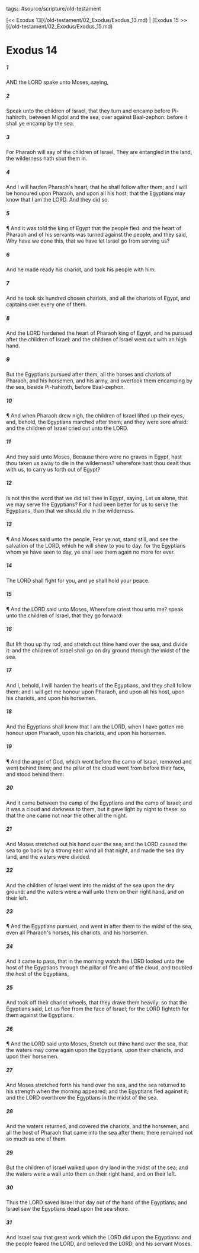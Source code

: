 tags:: #source/scripture/old-testament

[<< Exodus 13[(/old-testament/02_Exodus/Exodus_13.md) | [Exodus 15 >>[(/old-testament/02_Exodus/Exodus_15.md)

# Exodus 14

##### 1

AND the LORD spake unto Moses, saying,

##### 2

Speak unto the children of Israel, that they turn and encamp before Pi-hahiroth, between Migdol and the sea, over against Baal-zephon: before it shall ye encamp by the sea.

##### 3

For Pharaoh will say of the children of Israel, They are entangled in the land, the wilderness hath shut them in.

##### 4

And I will harden Pharaoh's heart, that he shall follow after them; and I will be honoured upon Pharaoh, and upon all his host; that the Egyptians may know that I am the LORD. And they did so.

##### 5

¶ And it was told the king of Egypt that the people fled: and the heart of Pharaoh and of his servants was turned against the people, and they said, Why have we done this, that we have let Israel go from serving us?

##### 6

And he made ready his chariot, and took his people with him:

##### 7

And he took six hundred chosen chariots, and all the chariots of Egypt, and captains over every one of them.

##### 8

And the LORD hardened the heart of Pharaoh king of Egypt, and he pursued after the children of Israel: and the children of Israel went out with an high hand.

##### 9

But the Egyptians pursued after them, all the horses and chariots of Pharaoh, and his horsemen, and his army, and overtook them encamping by the sea, beside Pi-hahiroth, before Baal-zephon.

##### 10

¶ And when Pharaoh drew nigh, the children of Israel lifted up their eyes, and, behold, the Egyptians marched after them; and they were sore afraid: and the children of Israel cried out unto the LORD.

##### 11

And they said unto Moses, Because there were no graves in Egypt, hast thou taken us away to die in the wilderness? wherefore hast thou dealt thus with us, to carry us forth out of Egypt?

##### 12

Is not this the word that we did tell thee in Egypt, saying, Let us alone, that we may serve the Egyptians? For it had been better for us to serve the Egyptians, than that we should die in the wilderness.

##### 13

¶ And Moses said unto the people, Fear ye not, stand still, and see the salvation of the LORD, which he will shew to you to day: for the Egyptians whom ye have seen to day, ye shall see them again no more for ever.

##### 14

The LORD shall fight for you, and ye shall hold your peace.

##### 15

¶ And the LORD said unto Moses, Wherefore criest thou unto me? speak unto the children of Israel, that they go forward:

##### 16

But lift thou up thy rod, and stretch out thine hand over the sea, and divide it: and the children of Israel shall go on dry ground through the midst of the sea.

##### 17

And I, behold, I will harden the hearts of the Egyptians, and they shall follow them: and I will get me honour upon Pharaoh, and upon all his host, upon his chariots, and upon his horsemen.

##### 18

And the Egyptians shall know that I am the LORD, when I have gotten me honour upon Pharaoh, upon his chariots, and upon his horsemen.

##### 19

¶ And the angel of God, which went before the camp of Israel, removed and went behind them; and the pillar of the cloud went from before their face, and stood behind them:

##### 20

And it came between the camp of the Egyptians and the camp of Israel; and it was a cloud and darkness to them, but it gave light by night to these: so that the one came not near the other all the night.

##### 21

And Moses stretched out his hand over the sea; and the LORD caused the sea to go back by a strong east wind all that night, and made the sea dry land, and the waters were divided.

##### 22

And the children of Israel went into the midst of the sea upon the dry ground: and the waters were a wall unto them on their right hand, and on their left.

##### 23

¶ And the Egyptians pursued, and went in after them to the midst of the sea, even all Pharaoh's horses, his chariots, and his horsemen.

##### 24

And it came to pass, that in the morning watch the LORD looked unto the host of the Egyptians through the pillar of fire and of the cloud, and troubled the host of the Egyptians,

##### 25

And took off their chariot wheels, that they drave them heavily: so that the Egyptians said, Let us flee from the face of Israel; for the LORD fighteth for them against the Egyptians.

##### 26

¶ And the LORD said unto Moses, Stretch out thine hand over the sea, that the waters may come again upon the Egyptians, upon their chariots, and upon their horsemen.

##### 27

And Moses stretched forth his hand over the sea, and the sea returned to his strength when the morning appeared; and the Egyptians fled against it; and the LORD overthrew the Egyptians in the midst of the sea.

##### 28

And the waters returned, and covered the chariots, and the horsemen, and all the host of Pharaoh that came into the sea after them; there remained not so much as one of them.

##### 29

But the children of Israel walked upon dry land in the midst of the sea; and the waters were a wall unto them on their right hand, and on their left.

##### 30

Thus the LORD saved Israel that day out of the hand of the Egyptians; and Israel saw the Egyptians dead upon the sea shore.

##### 31

And Israel saw that great work which the LORD did upon the Egyptians: and the people feared the LORD, and believed the LORD, and his servant Moses.
